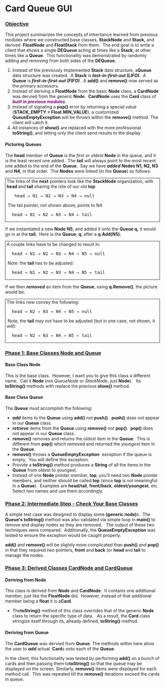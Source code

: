 # Card Queue GUI 


<h3><u>Objective</u></h3>
<p>This project summarizes the concepts of inheritance  learned from previous modules where we constructed base classes, <strong>StackNode</strong> and <strong>Stack,</strong> and derived&nbsp; <strong>FloatNode</strong> and <strong>FloatStack</strong> from them.&nbsp; The end goal is to write a client that shows a single <strong>DEQueue</strong> acting at times like a <strong>Stack</strong>, at other times like a <strong>Queue</strong>.&nbsp; This functionality was demonstrated by randomly adding and removing from both sides of the <strong>DEQueue</strong>.</p>
<ol>
<li>Instead of the previously implemented <strong>Stack</strong> data structure, a<strong>Queue</strong> data structure was created.&nbsp; A <strong>Stack</strong> is <i><strong>last-in-first-out (LIFO)</strong></i>.&nbsp; A <strong>Queue</strong> is<i><strong> first-in-first-out (FIFO)</strong></i>.&nbsp; A <strong>add()</strong> and<strong> remove()</strong> now served as the primary accessors.</li>
<li>Instead of deriving a <strong>FloatNode</strong> from the basic <strong>Node</strong> class, a <strong>CardNode</strong> was dervied from the generic <strong>Node</strong>.&nbsp; <strong>CardNode</strong> uses the <strong>Card</strong> class of <span style="color: #800080;"><strong><i>built in previous modules</i></strong></span>.</li>
<li>Instead of signaling a <strong>pop()</strong> error by returning a special value (<strong>STACK_EMPTY = Float.MIN_VALUE</strong>), a customized <strong>QueueEmptyException</strong> will be thrown within the <strong>remove()</strong> method. The client will catch it.</li>
<li>All instances of <strong>show()</strong> are replaced with the more professional <strong>toString()</strong>, and letting only the client send results to the display.</li>
</ol>
<h4>Picturing Queues</h4>
<p>The <strong>head</strong> member of <strong>Queue</strong> is the <i>first or oldest</i> <strong>Node</strong> in the queue, and it is the least recent one added.&nbsp; The <strong>tail</strong> will always point to the most recent one added to the end of the <strong>Queue</strong>.&nbsp; Say we have <i><strong>added</strong></i> <strong>Nodes N1, N2, N3</strong> and <strong>N4</strong>, in that order.&nbsp; The <strong>Nodes</strong> were linked (in the <strong>Queue</strong>) as follows:</p>
<div style="border: 1px solid; padding: 1px 4px 1px 4px;">The links of the <strong>next</strong> pointers look like the <strong>StackNode</strong> organization, with <strong>head </strong> and<strong> tail</strong> sharing the role of our old <strong>top</strong>:
<pre>   head → N1 → N2 → N3 → N4 → null
</pre>
<p><strong>&nbsp;</strong>The tail pointer, not shown above, points to N4</p>
<pre>  head → N1 → N2 → N3 → N4 ← tail
</pre>
</div>
<p>If we instantiated a new <strong>Node</strong> <strong>N5</strong>, and added it onto the <strong> Queue q,</strong> it would go in at the <strong>tail</strong>,&nbsp; Here is the <strong>Queue</strong>, <strong>q</strong>, after a <strong> q.Add(N5)</strong>;</p>
<div style="border: 1px solid; padding: 1px 4px 1px 4px;">A couple links have to be changed to result in:
<pre>  head → N1 → N2 → N3 → N4 → N5 → null
</pre>
<p><strong>&nbsp;</strong>Note: the <strong>tail</strong> has to be adjusted:</p>
<pre>  head → N1 → N2 → N3 → N4 → N5 ← tail
</pre>
</div>
<p>If we then <i><strong>removed</strong></i> an item from the <strong>Queue</strong>, using <strong> q.Remove()</strong>, the picture would be:</p>
<div style="border: 1px solid; padding: 1px 4px 1px 4px;">The links now convey the following:
<pre>  head → N2 → N3 → N4 → N5 → null</pre>
<p><strong>&nbsp;</strong>Note, the <strong>tail</strong> <i> may not </i>have to be adjusted (but in one case, not shown, it <i>will</i>):</p>
<pre>  head → N2 → N3 → N4 → N5 ← tail</pre>
</div>

<h3><u>Phase 1: Base Classes Node and Queue</u></h3>
<h4>Base Class Node</h4>
<p>This is the base class.&nbsp; However, I want you to give this class a different name.&nbsp; Call it <strong>Node</strong> (not <i>QueueNode</i> or <i>StackNode</i>, just <strong>Node</strong>).&nbsp;&nbsp; Its <strong>toString()</strong> methods with replace the previous<strong> show()</strong> method.</p>
<h4>Base Class Queue</h4>
<p>The <strong>Queue</strong> must accomplish the following: </p>
<ul>
<li><i><strong>add</strong></i> items to the <strong>Queue</strong> using <strong>add()</strong> not <strong> push()</strong>.&nbsp; <strong>push()</strong> does not appear in our <strong>Queue</strong> class.</li>
<li><i><strong>retrieve</strong></i> items from the <strong>Queue</strong> using <strong>remove()</strong> not <strong>pop()</strong>.&nbsp; <strong>pop()</strong> does not appear in our <strong>Queue</strong> class.</li>
<li>
<strong>remove()</strong> removes and returns the <i>oldest</i> item in the <strong>Queue</strong>.&nbsp; This is different from <strong>pop()</strong> which removed and returned the <i>youngest</i> item in the <strong>Queue</strong>.</li>
<li>
<strong>remove()</strong> throws a <strong>QueueEmptyException</strong>&nbsp; exception if the queue is empty.&nbsp; You will define this exception.</li>
<li>Provide a <strong>toString()</strong> method produces a <strong>String</strong> of all the items in the <strong>Queue</strong> from oldest to youngest.</li>
<li>Instead of one <strong>Node</strong> pointer member, <strong>top</strong>, you'll need two <strong>Node</strong> pointer members, and neither should be called <strong>top</strong> (since <strong>top</strong> is not meaningful in a <strong>Queue</strong>).&nbsp; Examples are <strong>head/tail</strong>, <strong>front/back</strong>, <strong>oldest/youngest</strong>, etc.&nbsp; Select two names and use them accordingly.</li>
</ul>
<h3><u>Phase 2: Intermediate Step - Check Your Base Classes</u></h3>
<p>A simple test case was designed to display some <strong>(generic node)</strong>s.&nbsp; The <strong>Queue's toString()</strong> method was also validated via simple loop in <strong>main()</strong> to remove and display nodes as they are removed.&nbsp;&nbsp; The output of these two techniques were compared.&nbsp; Additionally, the <strong>QueueEmptyException</strong> was tested to ensure the exception would be caught properly.</p>
<p><strong>add() </strong>and <strong>remove()</strong> will be slightly more complicated than <strong>push()</strong> and <strong>pop()</strong> in that they required <i>two</i> pointers, <strong>front</strong> and <strong>back</strong> (or <strong>head</strong> and <strong>tail</strong> to manage the nodes.&nbsp; </p>
<h3><u>Phase 3: Derived Classes CardNode and CardQueue</u></h3>
<h4>Deriving from Node</h4>
<p>This class is derived from <strong>Node</strong> and <strong>CardNode</strong>.&nbsp; It contains one additional member, just like the <strong>FloatNode</strong> did.&nbsp; However, instead of that additional member being a <strong>float</strong> it is a<strong>Card</strong>.&nbsp;</p>
<ul>
<li>The<strong>toString()</strong> method of this class overrides that of the generic <strong>Node</strong> class to return the specific type of data. &nbsp; As a result, the <strong>Card</strong> class stringize itself through its, already defined, <strong>toString()</strong> method.</li>
</ul>
<h4>Deriving from Queue</h4>
<p>The <strong>CardQueue</strong> was dervied from <strong>Queue</strong>. The methods within here allow the user to <i><strong>add</strong></i> actual&nbsp; <strong>Card</strong>s onto each of the <strong>Queue</strong>.&nbsp;</p>
<p>In the client, this functionality was tested by performing <strong>add()</strong> on a bunch of cards and then passing them to<strong>toString()</strong> so that the queue may be displayed on the screen. Similarly, <strong>remove()</strong> items were displayed for each method call.&nbsp; This was repeated till the <strong>remove()</strong> iterations exceed the cards in queue.</p>



